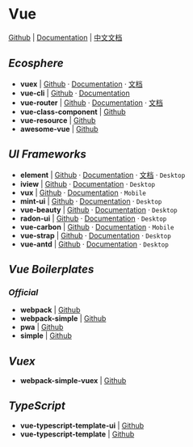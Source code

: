 # Vue

[Github](https://github.com/vuejs/vue) | [Documentation](https://vuejs.org/) | [中文文档](https://cn.vuejs.org/)


## _Ecosphere_

- **vuex** | [Github](https://github.com/vuejs/vuex) · [Documentation](https://vuex.vuejs.org/en/) · [文档](https://vuex.vuejs.org/zh-cn/)
- **vue-cli** | [Github](https://github.com/vuejs/vue-cli) · [Documentation](https://github.com/vuejs/vue-cli/blob/dev/docs/README.mds)
- **vue-router** | [Github](https://github.com/vuejs/vue-router) · [Documentation](https://router.vuejs.org/en/) · [文档](https://router.vuejs.org/zh-cn/)
- **vue-class-component** | [Github](https://github.com/vuejs/vue-class-component)
- **vue-resource** | [Github](https://github.com/pagekit/vue-resource)
- **awesome-vue** | [Github](https://github.com/vuejs/awesome-vue)


## _UI Frameworks_

- **element** | [Github](https://github.com/ElemeFE/element) · [Documentation](http://element.eleme.io/#/en-US) · [文档](http://element.eleme.io/#/zh-CN) · `Desktop`
- **iview** | [Github](https://github.com/iview/iview) · [Documentation](https://www.iviewui.com/)  · `Desktop`
- **vux** | [Github](https://github.com/airyland/vux) · [Documentation](https://vux.li/#/)  · `Mobile`
- **mint-ui** | [Github](https://github.com/ElemeFE/mint-ui) · [Documentation](http://mint-ui.github.io/docs/#!/) · `Desktop`
- **vue-beauty** | [Github](https://github.com/FE-Driver/vue-beauty) · [Documentation](https://fe-driver.github.io/vue-beauty/) · `Desktop`
- **radon-ui** | [Github](https://github.com/luojilab/radon-ui) · [Documentation](https://luojilab.github.io/radon-ui/0.5.0/) · `Desktop`
- **vue-carbon** | [Github](https://github.com/myronliu347/vue-carbon) · [Documentation](https://myronliu347.github.io/vue-carbon/) · `Mobile`
- **vue-strap** | [Github](https://github.com/yuche/vue-strap) · [Documentation](http://yuche.github.io/vue-strap/) · `Desktop`
- **vue-antd** | [Github](https://github.com/okoala/vue-antd) · [Documentation](http://okoala.github.io/vue-antd/#!/components) · `Desktop`


## _Vue Boilerplates_

### _Official_

- **webpack** | [Github](https://github.com/vuejs-templates/webpack)
- **webpack-simple** | [Github](https://github.com/vuejs-templates/webpack-simple)
- **pwa** | [Github](https://github.com/vuejs-templates/pwa)
- **simple** | [Github](https://github.com/vuejs-templates/simple)

## _Vuex_

- **webpack-simple-vuex** | [Github](https://github.com/ulivz/webpack-simple-vuex)

## _TypeScript_

- **vue-typescript-template-ui** | [Github](https://github.com/ulivz/vue-typescript-template-ui)
- **vue-typescript-template** | [Github](https://github.com/ulivz/vue-typescript-template)